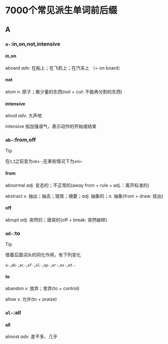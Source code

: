 # 7000个常见派生单词前后缀

## **A**

### `a-`:in,on,not,intensive
<!-- tabs:start -->

#### **in,on**

aboard *adv.* 在船上；在飞机上；在汽车上 （= on board）

#### **not**
atom *n.* 原子；极少量的东西(not + cut: 不能再分割的东西)

#### **intensive**

aloud *adv.* 大声地

intensive 指加强语气，表示动作的开始或结束
<!-- tabs:end -->

### `ab-`:from,off

>[!TIP]
>在c,t之前变为`abs-`,在某些情况下为`adv-`

<!-- tabs:start -->

#### **from**

abnormal *adj.* 变态的；不正常的(away from + rule + adj.：离开标准的)

abstract *v.* 抽出；抽去；提炼；摘要；*adj.* 抽象的；*n.* 抽象(from + draw: 拔出)

#### **off**

abrupt *adj.* 突然的；唐突的(off + break: 突然破碎)

<!-- tabs:end -->

### `ad-`:to

>[!TIP]
>借着后面词头的同化作用，有下列变化 
>
>`a-`,`ab-`,`ac-`,`af-`,`al-`,`ap-`,`ar-`,`as-`,`at-`.

<!-- tabs:start -->

#### **to**

abandon *v.* 放弃；舍弃(to + control)

allow *v.* 允许(to + praise)

<!-- tabs:end -->

### `al-`:all
<!-- tabs:start -->
#### **all**
almost *adv.* 差不多、几乎
<!-- tabs:end -->